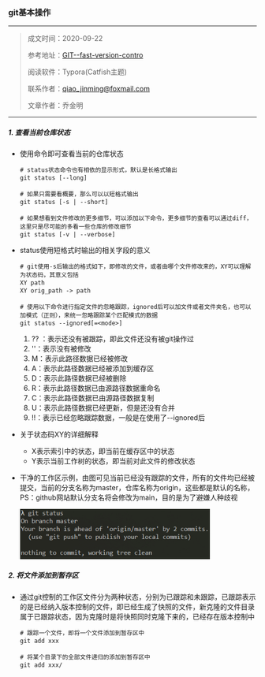 ### git基本操作

---

> 成文时间：2020-09-22
>
> 参考地址：[GIT--fast-version-contro](https://git-scm.com/book/zh/v2)
>
> 阅读软件：Typora(Catfish主题)
>
> 联系作者：qiao_jinming@foxmail.com
>
> 文章作者：乔金明

---



##### 1. 查看当前仓库状态

- 使用命令即可查看当前的仓库状态

  ```shell
  # status状态命令也有相依的显示形式，默认是长格式输出
  git status [--long]
  
  # 如果只需要看概要，那么可以以短格式输出
  git status [-s | --short]
  
  # 如果想看到文件修改的更多细节，可以添加以下命令，更多细节的查看可以通过diff，这里只是尽可能的多看一些仓库的修改细节
  git status [-v | --verbose]
  ```

- status使用短格式时输出的相关字段的意义

  ```shell
  # git使用-s后输出的格式如下，即修改的文件，或者由哪个文件修改来的，XY可以理解为状态码，其意义包括
  XY path
  XY orig_path -> path
  
  # 使用以下命令进行指定文件的忽略跟踪，ignored后可以加文件或者文件夹名，也可以加模式（正则），来统一忽略跟踪某个匹配模式的数据
  git status --ignored[=<mode>]
  ```

  1. ?? ：表示还没有被跟踪，即此文件还没有被git操作过
  2. ''：表示没有被修改
  3. M：表示此路径数据已经被修改
  4. A：表示此路径数据已经被添加到缓存区
  5. D：表示此路径数据已经被删除
  6. R：表示此路径数据已由源路径数据重命名
  7. C：表示此路径数据已由源路径数据复制
  8. U：表示此路径数据已经更新，但是还没有合并
  9. !!：表示已经忽略跟踪数据，一般是在使用了--ignored后

- 关于状态码XY的详细解释

  - X表示索引中的状态，即当前在缓存区中的状态
  - Y表示当前工作树的状态，即当前对此文件的修改状态

- 干净的工作区示例，由图可见当前已经没有跟踪的文件，所有的文件均已经被提交，当前的分支名称为master，仓库名称为origin，这些都是默认的名称，PS：github网站默认分支名将会修改为main，目的是为了避嫌人种歧视

  <img src=".\pics\git_status干净工作区.jpg" style="zoom: 80%;" />



##### 2. 将文件添加到暂存区

- 通过git控制的工作区文件分为两种状态，分别为已跟踪和未跟踪，已跟踪表示的是已经纳入版本控制的文件，即已经生成了快照的文件，新克隆的文件目录属于已跟踪状态，因为克隆时是将快照同时克隆下来的，已经存在版本控制中

  ```
  # 跟踪一个文件，即将一个文件添加到暂存区中
  git add xxx
  
  # 将某个目录下的全部文件递归的添加到暂存区中
  git add xxx/
  
  
  ```

  

